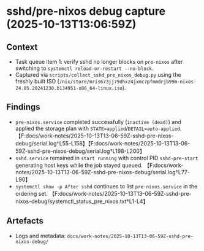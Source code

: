 # sshd/pre-nixos debug capture (2025-10-13T13:06:59Z)

## Context
- Task queue item 1: verify sshd no longer blocks on `pre-nixos` after switching to `systemctl reload-or-restart --no-block`.
- Captured via `scripts/collect_sshd_pre_nixos_debug.py` using the freshly built ISO (`/nix/store/mris673jj79dhxz4jxmc7pfmmdrjb99m-nixos-24.05.20241230.b134951-x86_64-linux.iso`).

## Findings
- `pre-nixos.service` completed successfully (`inactive (dead)`) and applied the storage plan with `STATE=applied`/`DETAIL=auto-applied`. 【F:docs/work-notes/2025-10-13T13-06-59Z-sshd-pre-nixos-debug/serial.log†L55-L158】【F:docs/work-notes/2025-10-13T13-06-59Z-sshd-pre-nixos-debug/serial.log†L198-L200】
- `sshd.service` remained in `start running` with control PID `sshd-pre-start` generating host keys while the job stayed queued. 【F:docs/work-notes/2025-10-13T13-06-59Z-sshd-pre-nixos-debug/serial.log†L77-L90】
- `systemctl show -p After sshd` continues to list `pre-nixos.service` in the ordering set. 【F:docs/work-notes/2025-10-13T13-06-59Z-sshd-pre-nixos-debug/systemctl_status_pre_nixos.txt†L1-L4】

## Artefacts
- Logs and metadata: `docs/work-notes/2025-10-13T13-06-59Z-sshd-pre-nixos-debug/`

